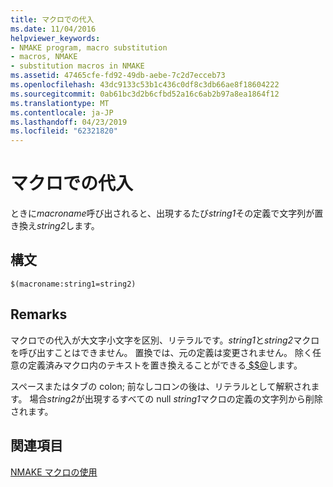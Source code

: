 ```yaml
---
title: マクロでの代入
ms.date: 11/04/2016
helpviewer_keywords:
- NMAKE program, macro substitution
- macros, NMAKE
- substitution macros in NMAKE
ms.assetid: 47465cfe-fd92-49db-aebe-7c2d7ecceb73
ms.openlocfilehash: 43dc9133c53b1c436c0df8c3db66ae8f18604222
ms.sourcegitcommit: 0ab61bc3d2b6cfbd52a16c6ab2b97a8ea1864f12
ms.translationtype: MT
ms.contentlocale: ja-JP
ms.lasthandoff: 04/23/2019
ms.locfileid: "62321820"
---
```

# <a name="macro-substitution"></a>マクロでの代入

ときに*macroname*呼び出されると、出現するたび*string1*その定義で文字列が置き換え*string2*します。

## <a name="syntax"></a>構文

```
$(macroname:string1=string2)
```

## <a name="remarks"></a>Remarks

マクロでの代入が大文字小文字を区別、リテラルです。*string1*と*string2*マクロを呼び出すことはできません。 置換では、元の定義は変更されません。 除く任意の定義済みマクロ内のテキストを置き換えることができる[ $$@](filename-macros.md)します。

スペースまたはタブの colon; 前なしコロンの後は、リテラルとして解釈されます。 場合*string2*が出現するすべての null *string1*マクロの定義の文字列から削除されます。

## <a name="see-also"></a>関連項目

[NMAKE マクロの使用](using-an-nmake-macro.md)
